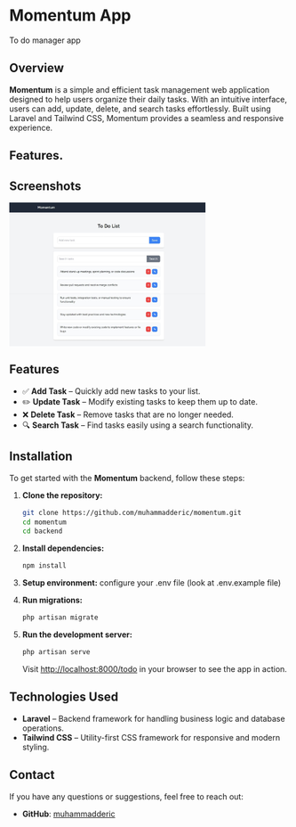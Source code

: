 # Momentum App
To do manager app

## Overview

**Momentum** is a simple and efficient task management web application designed to help users organize their daily tasks. With an intuitive interface, users can add, update, delete, and search tasks effortlessly. Built using Laravel and Tailwind CSS, Momentum provides a seamless and responsive experience.

## Features.

## Screenshots

<div style="display: flex; justify-content: space-between;">
    <img src="./public/momentum-a.jpeg" alt="Momentum" width="70%" />
</div>

## Features

- ✅ **Add Task** – Quickly add new tasks to your list.
- ✏️ **Update Task** – Modify existing tasks to keep them up to date.
- ❌ **Delete Task** – Remove tasks that are no longer needed.
- 🔍 **Search Task** – Find tasks easily using a search functionality.

## Installation

To get started with the **Momentum** backend, follow these steps:

1. **Clone the repository:**

    ```bash
    git clone https://github.com/muhammadderic/momentum.git
    cd momentum
    cd backend
    ```

2. **Install dependencies:**

    ```bash
    npm install
    ```

3. **Setup environment:**
    configure your .env file (look at .env.example file)

4. **Run migrations:**

    ```bash
    php artisan migrate
    ```

5. **Run the development server:**

    ```bash
    php artisan serve
    ```

    Visit [http://localhost:8000/todo](http://localhost:8000/todo) in your browser to see the app in action.

## Technologies Used

- **Laravel** – Backend framework for handling business logic and database operations.
- **Tailwind CSS** – Utility-first CSS framework for responsive and modern styling.

## Contact

If you have any questions or suggestions, feel free to reach out:

- **GitHub**: [muhammadderic](https://github.com/muhammadderic)